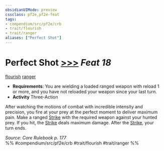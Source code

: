 ```yaml
---
obsidianUIMode: preview
cssclass: pf2e,pf2e-feat
tags:
- compendium/src/pf2e/crb
- trait/flourish
- trait/ranger
aliases: ["Perfect Shot"]
---
```

# Perfect Shot  [>>>](rules/core-rulebook/chapter-9-playing-the-game.md#Actions "Three-Action") *Feat 18*  
[flourish](rules/traits/flourish.md "Flourish Combat Trait")  [ranger](rules/traits/ranger.md "Ranger Class Trait")  

- **Requirements**: You are wielding a loaded ranged weapon with reload 1 or more, and you have not reloaded your weapon since your last turn.
- **Activity** Three-Action

After watching the motions of combat with incredible intensity and precision, you fire at your prey at the perfect moment to deliver maximum pain. Make a ranged [Strike](rules/actions/strike.md) with the required weapon against your hunted prey. If you hit, the [Strike](rules/actions/strike.md) deals maximum damage. After the [Strike](rules/actions/strike.md), your turn ends.

*Source: Core Rulebook p. 177*  
%% #compendium/src/pf2e/crb #trait/flourish #trait/ranger %%